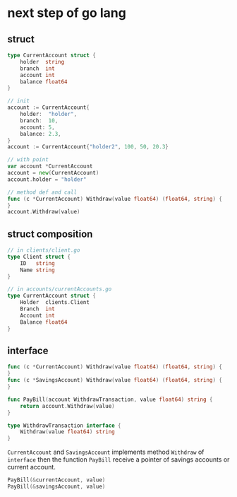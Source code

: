 # next step of go lang


## struct

```go
type CurrentAccount struct {
	holder  string
	branch  int
	account int
	balance float64
}

// init
account := CurrentAccount{
    holder:  "holder",
    branch:  10,
    account: 5,
    balance: 2.3,
}
account := CurrentAccount{"holder2", 100, 50, 20.3}

// with point
var account *CurrentAccount
account = new(CurrentAccount)
account.holder = "holder"

// method def and call
func (c *CurrentAccount) Withdraw(value float64) (float64, string) {
}
account.Withdraw(value)
```

## struct composition

```go
// in clients/client.go
type Client struct {
	ID   string
	Name string
}

// in accounts/currentAccounts.go
type CurrentAccount struct {
	Holder  clients.Client
	Branch  int
	Account int
	Balance float64
}
```


## interface

```go
func (c *CurrentAccount) Withdraw(value float64) (float64, string) {
}
func (c *SavingsAccount) Withdraw(value float64) (float64, string) {
}

func PayBill(account WithdrawTransaction, value float64) string {
	return account.Withdraw(value)
}

type WithdrawTransaction interface {
	Withdraw(value float64) string
}
```

`CurrentAccount` and `SavingsAccount` implements method `Withdraw` of `interface` then the function `PayBill` receive a pointer of savings accounts or current account.

```go
PayBill(&currentAccount, value)
PayBill(&savingsAccount, value)
```